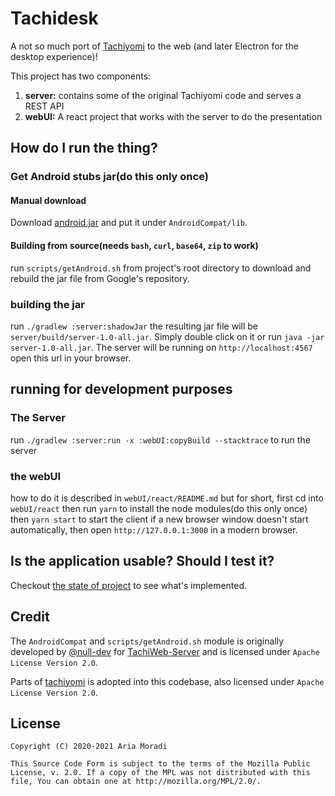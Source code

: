# Tachidesk
A not so much port of [Tachiyomi](https://tachiyomi.org/) to the web (and later Electron for the desktop experience)!

This project has two components: 
1. **server:** contains some of the original Tachiyomi code and serves a REST API
2. **webUI:** A react project that works with the server to do the presentation

## How do I run the thing?
### Get Android stubs jar(do this only once)
#### Manual download
Download [android.jar](https://raw.githubusercontent.com/AriaMoradi/Tachidesk/android-jar/android.jar) and put it under `AndroidCompat/lib`.
#### Building from source(needs `bash`, `curl`, `base64`, `zip` to work)
run `scripts/getAndroid.sh` from project's root directory to download and rebuild the jar file from Google's repository.
### building the jar
run `./gradlew :server:shadowJar` the resulting jar file will be `server/build/server-1.0-all.jar`. Simply double click on it or run `java -jar server-1.0-all.jar`. The server will be running on `http://localhost:4567` open this url in your browser.
## running for development purposes
### The Server
run `./gradlew :server:run -x :webUI:copyBuild --stacktrace` to run the server
### the webUI
how to do it is described in `webUI/react/README.md` but for short,
 first cd into `webUI/react` then run `yarn` to install the node modules(do this only once)
 then `yarn start` to start the client if a new browser window doesn't start automatically,
 then open `http://127.0.0.1:3000` in a modern browser.

## Is the application usable? Should I test it?
Checkout [the state of project](https://github.com/AriaMoradi/Tachidesk/issues/2) to see what's implemented.

## Credit
The `AndroidCompat` and `scripts/getAndroid.sh` module is originally developed by [@null-dev](https://github.com/null-dev) for [TachiWeb-Server](https://github.com/Tachiweb/TachiWeb-server) and is licensed under `Apache License Version 2.0`.

Parts of [tachiyomi](https://github.com/tachiyomiorg/tachiyomi) is adopted into this codebase, also licensed under `Apache License Version 2.0`.

## License

    Copyright (C) 2020-2021 Aria Moradi

    This Source Code Form is subject to the terms of the Mozilla Public
    License, v. 2.0. If a copy of the MPL was not distributed with this
    file, You can obtain one at http://mozilla.org/MPL/2.0/.
